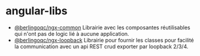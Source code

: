 # angular-libs

-   [@berlingoqc/ngx-common](./projects/common/README.md) Librairie avec les composantes réutilisables qui n'ont pas de logic lié à aucune application.
-   [@berlingoqc/ngx-loopback](./projects/loopback/README.md) Librairie pour fournir les classes pour facilité la communication avec un api REST crud exporter par loopback 2/3/4.
